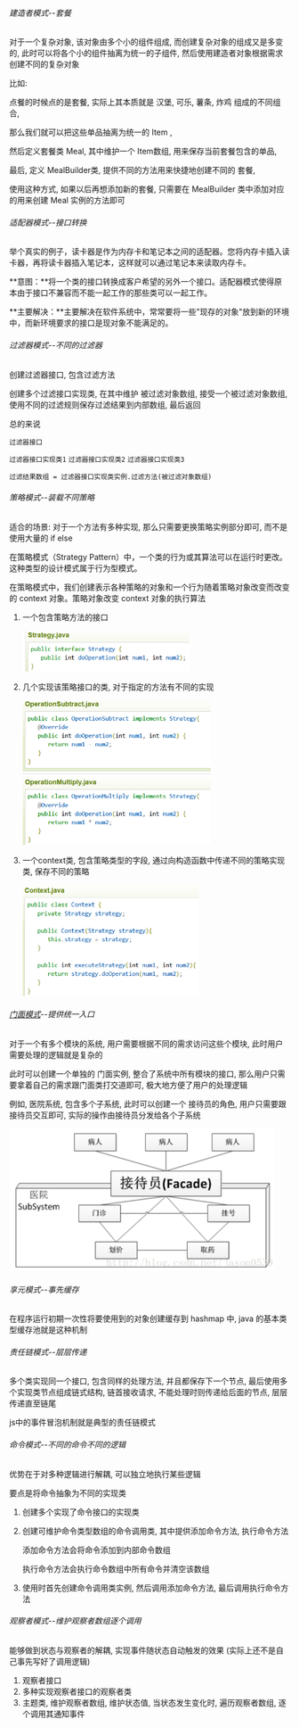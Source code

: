 ###### 建造者模式--套餐

对于一个复杂对象, 该对象由多个小的组件组成, 而创建复杂对象的组成又是多变的, 此时可以将各个小的组件抽离为统一的子组件, 然后使用建造者对象根据需求创建不同的复杂对象

比如: 

点餐的时候点的是套餐, 实际上其本质就是 汉堡, 可乐, 薯条, 炸鸡 组成的不同组合, 

那么我们就可以把这些单品抽离为统一的 Item , 

然后定义套餐类 Meal, 其中维护一个 Item数组, 用来保存当前套餐包含的单品, 

最后, 定义 MealBuilder类, 提供不同的方法用来快捷地创建不同的 套餐, 

使用这种方式, 如果以后再想添加新的套餐, 只需要在 MealBuilder 类中添加对应的用来创建 Meal 实例的方法即可



###### 适配器模式--接口转换

 举个真实的例子，读卡器是作为内存卡和笔记本之间的适配器。您将内存卡插入读卡器，再将读卡器插入笔记本，这样就可以通过笔记本来读取内存卡。 

 **意图：**将一个类的接口转换成客户希望的另外一个接口。适配器模式使得原本由于接口不兼容而不能一起工作的那些类可以一起工作。 

 **主要解决：**主要解决在软件系统中，常常要将一些"现存的对象"放到新的环境中，而新环境要求的接口是现对象不能满足的。 





###### 过滤器模式--不同的过滤器

创建过滤器接口, 包含过滤方法

创建多个过滤接口实现类, 在其中维护 被过滤对象数组, 接受一个被过滤对象数组, 使用不同的过滤规则保存过滤结果到内部数组, 最后返回

总的来说

`过滤器接口`

`过滤器接口实现类1` `过滤器接口实现类2` `过滤器接口实现类3`

`过滤结果数组 = 过滤器接口实现类实例.过滤方法(被过滤对象数组)`





###### 策略模式--装载不同策略

适合的场景: 对于一个方法有多种实现, 那么只需要更换策略实例部分即可, 而不是使用大量的 if else

在策略模式（Strategy Pattern）中，一个类的行为或其算法可以在运行时更改。这种类型的设计模式属于行为型模式。

在策略模式中，我们创建表示各种策略的对象和一个行为随着策略对象改变而改变的 context 对象。策略对象改变 context 对象的执行算法

1. 一个包含策略方法的接口

   <img src="设计模式.assets/1637048048925.png" alt="1637048048925" style="zoom:67%;" />

2. 几个实现该策略接口的类, 对于指定的方法有不同的实现

   <img src="设计模式.assets/1637048058250.png" alt="1637048058250" style="zoom:67%;" />

3. 一个context类, 包含策略类型的字段, 通过向构造函数中传递不同的策略实现类, 保存不同的策略

   <img src="设计模式.assets/1637048070101.png" alt="1637048070101" style="zoom:67%;" />





###### [门面模式](https://www.runoob.com/w3cnote/facade-pattern-3.html)--提供统一入口

对于一个有多个模块的系统, 用户需要根据不同的需求访问这些个模块, 此时用户需要处理的逻辑就是复杂的

此时可以创建一个单独的 门面实例, 整合了系统中所有模块的接口, 那么用户只需要拿着自己的需求跟门面类打交道即可, 极大地方便了用户的处理逻辑

例如, 医院系统, 包含多个子系统, 此时可以创建一个 接待员的角色, 用户只需要跟接待员交互即可, 实际的操作由接待员分发给各个子系统

<img src="设计模式.assets/1637071033396.png" alt="1637071033396" style="zoom:80%;" />







###### 享元模式--事先缓存

在程序运行初期一次性将要使用到的对象创建缓存到 hashmap 中, java 的基本类型缓存池就是这种机制







###### 责任链模式--层层传递

多个类实现同一个接口, 包含同样的处理方法, 并且都保存下一个节点, 最后使用多个实现类节点组成链式结构, 链首接收请求, 不能处理时则传递给后面的节点, 层层传递直至链尾

js中的事件冒泡机制就是典型的责任链模式





###### 命令模式--不同的命令不同的逻辑

优势在于对多种逻辑进行解耦, 可以独立地执行某些逻辑

要点是将命令抽象为不同的实现类

1. 创建多个实现了命令接口的实现类

2. 创建可维护命令类型数组的命令调用类, 其中提供添加命令方法, 执行命令方法

   添加命令方法会将命令添加到内部命令数组

   执行命令方法会执行命令数组中所有命令并清空该数组

3. 使用时首先创建命令调用类实例, 然后调用添加命令方法, 最后调用执行命令方法







###### 观察者模式--维护观察者数组逐个调用

能够做到状态与观察者的解耦, 实现事件随状态自动触发的效果 (实际上还不是自己事先写好了调用逻辑)

1. 观察者接口
2. 多种实现观察者接口的观察者类
3. 主题类, 维护观察者数组, 维护状态值, 当状态发生变化时, 遍历观察者数组, 逐个调用其通知事件

